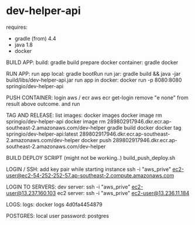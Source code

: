 # dev-helper-api

requires:
- gradle (from) 4.4
- java 1.8
- docker

BUILD APP:
build: gradle build
prepare docker container: gradle docker

RUN APP:
run app local: gradle bootRun
run jar: gradle build && java -jar build/libs/dev-helper-api.jar
run app in docker: docker run -p 8080:8080 springio/dev-helper-api

PUSH CONTAINER:
login aws / ecr
aws ecr get-login
remove "e none" from result above outcome. and run

TAG AND RELEASE:
list images: docker images
docker image rm springio/dev-helper-api 
docker image rm 289802917946.dkr.ecr.ap-southeast-2.amazonaws.com/dev-helper
gradle build docker
docker tag springio/dev-helper-api:latest 289802917946.dkr.ecr.ap-southeast-2.amazonaws.com/dev-helper
docker push 289802917946.dkr.ecr.ap-southeast-2.amazonaws.com/dev-helper

BUILD DEPLOY SCRIPT (might not be working..)
build_push_deploy.sh

LOGIN / SSH:
add key pair while starting instance
ssh -i "aws_prive" ec2-user@ec2-54-252-252-57.ap-southeast-2.compute.amazonaws.com

LOGIN TO SERVERS:
dev server:
ssh -i "aws_prive" ec2-user@13.237.160.103
ec2 server:
ssh -i "aws_prive" ec2-user@13.236.11.184

LOGS:
logs: docker logs 4d0fa4454879


POSTGRES:
local user password: postgres